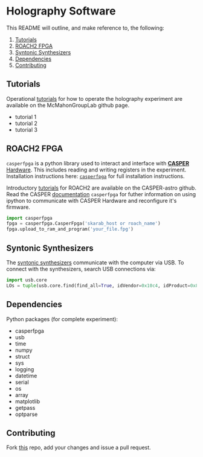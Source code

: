 # Holography Software #

This README will outline, and make reference to, the following:
1. [Tutorials](#tutorials)
2. [ROACH2 FPGA](#roach2-fpga)
3. [Syntonic Synthesizers](#syntonic-synthesizers)
4. [Dependencies](#dependencies)
5. [Contributing](#contributing)

## Tutorials ##

Operational [tutorials](tutorials/) for how to operate the holography experiment are available on the McMahonGroupLab github page.
* tutorial 1
* tutorial 2
* tutorial 3

## ROACH2 FPGA ##
`casperfpga` is a python library used to interact and interface with [**CASPER** Hardware](https://github.com/casper-astro/casper-hardware). This includes reading and writing registers in the experiment.  Installation instructions here: [`casperfpga`](https://pypi.org/project/casperfpga/) for full installation instructions.

Introductory [tutorials](https://github.com/casper-astro/tutorials_devel) for ROACH2 are available on the CASPER-astro github.  Read the CASPER [documentation](https://github.com/casper-astro/casperfpga) `casperfpga` for futher information on using ipython to communicate with CASPER Hardware and reconfigure it's firmware.

```python
import casperfpga
fpga = casperfpga.CasperFpga('skarab_host or roach_name')
fpga.upload_to_ram_and_program('your_file.fpg')
```

## Syntonic Synthesizers ##

The [syntonic synthesizers](https://www.mrcy.com/products/rf-and-mixed-signal/signal-sources/ds-3000-microwave-synthesizer) communicate with the computer via USB.  To connect with the synthesizers, search USB connections via:

```python
import usb.core
LOs = tuple(usb.core.find(find_all=True, idVendor=0x10c4, idProduct=0x8468))
```

## Dependencies ##

Python packages (for complete experiment):
* casperfpga
* usb
* time
* numpy
* struct
* sys
* logging
* datetime
* serial
* os
* array
* matplotlib
* getpass
* optparse

## Contributing ##

Fork [this](https://github.com/McMahonCosmologyGroup/holog-exp) repo, add your changes and issue a pull request.